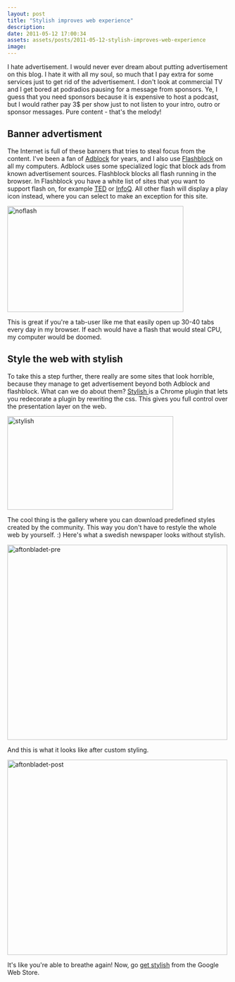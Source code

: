 ```yaml
---
layout: post
title: "Stylish improves web experience"
description:
date: 2011-05-12 17:00:34
assets: assets/posts/2011-05-12-stylish-improves-web-experience
image: 
---
```


<p>I hate advertisement. I would never ever dream about putting advertisement on this blog. I hate it with all my soul, so much that I pay extra for some services just to get rid of the advertisement. I don't look at commercial TV and I get bored at podradios pausing for a message from sponsors. Ye, I guess that you need sponsors because it is expensive to host a podcast, but I would rather pay 3$ per show just to not listen to your intro, outro or sponsor messages. Pure content - that's the melody!</p>
<h2>Banner advertisment</h2>
<p>The Internet is full of these banners that tries to steal focus from the content. I've been a fan of <a href="http://www.chromeadblock.com">Adblock</a> for years, and I also use <a href="http://www.chromeextensions.org/appearance-functioning/flashblock/">Flashblock</a> on all my computers. Adblock uses some specialized logic that block ads from known advertisement sources. Flashblock blocks all flash running in the browser.  In Flashblock you have a white list of sites that you want to support flash on, for example <a href="http://www.ted.com/">TED</a> or <a href="http://www.infoq.com">InfoQ</a>. All other flash will display a play icon instead, where you can select to make an exception for this site.</p>
<p><img class="alignnone size-full wp-image-1171" title="noflash" src="http://litemedia.info/media/Default/Mint/noflash.png" width="400" height="240" /></p>
<p>This is great if you're a tab-user like me that easily open up 30-40 tabs every day in my browser. If each would have a flash that would steal CPU, my computer would be doomed.</p>
<h2>Style the web with stylish</h2>
<p>To take this a step further, there really are some sites that look horrible, because they manage to get advertisement beyond both Adblock and flashblock. What can we do about them?  <a href="https://chrome.google.com/webstore/detail/fjnbnpbmkenffdnngjfgmeleoegfcffe">Stylish </a>is a Chrome plugin that lets you redecorate a plugin by rewriting the css. This gives you full control over the presentation layer on the web.</p>
<p><img class="alignnone size-full wp-image-1173" title="stylish" src="http://litemedia.info/media/Default/Mint/stylish.png" width="377" height="212" /></p>
<p>The cool thing is the gallery where you can download predefined styles created by the community. This way you don't have to restyle the whole web by yourself. :)  Here's what a swedish newspaper looks without stylish.</p>
<p><img class="alignnone size-full wp-image-1174" title="aftonbladet-pre" src="http://litemedia.info/media/Default/Mint/aftonbladet-pre.png" width="500" height="442" /></p>
<p>And this is what it looks like after custom styling.</p>
<p><img class="alignnone size-full wp-image-1175" title="aftonbladet-post" src="http://litemedia.info/media/Default/Mint/aftonbladet-post.png" width="500" height="442" /></p>
<p>It's like you're able to breathe again!  Now, go <a href="https://chrome.google.com/webstore/detail/fjnbnpbmkenffdnngjfgmeleoegfcffe">get stylish</a> from the Google Web Store.</p>
